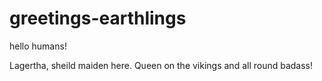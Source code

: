 # greetings-earthlings

hello humans! 

Lagertha, sheild maiden here. Queen on the vikings and all round badass!
